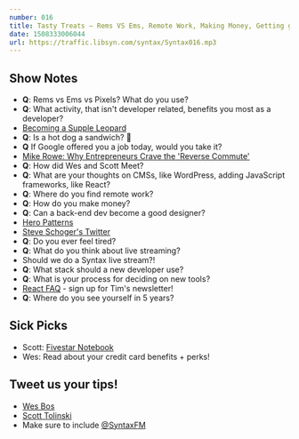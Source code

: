 ```yaml
---
number: 016
title: Tasty Treats — Rems VS Ems, Remote Work, Making Money, Getting good at Design + more! 🍬
date: 1508333006044
url: https://traffic.libsyn.com/syntax/Syntax016.mp3
---
```


## Show Notes


* **Q**: Rems vs Ems vs Pixels? What do you use?
* **Q**: What activity, that isn't developer related, benefits you most as a developer?
* [Becoming a Supple Leopard](https://www.amazon.com/gp/product/1936608588/ref=as_li_tl?ie=UTF8&camp=1789&creative=9325&creativeASIN=1936608588&linkCode=as2&tag=leveluptuts01-20&linkId=b9f598d6432ce7394e5b0510fe0bebba)
* **Q**: Is a hot dog a sandwich? 🌭
* **Q** If Google offered you a job today, would you take it?
* [Mike Rowe: Why Entrepreneurs Crave the 'Reverse Commute'](https://www.youtube.com/watch?v=3K-b7CZaPpw)
* **Q**: How did Wes and Scott Meet?
* **Q**: What are your thoughts on CMSs, like WordPress, adding JavaScript frameworks, like React?
* **Q**: Where do you find remote work?
* **Q**: How do you make money?
* **Q**: Can a back-end dev become a good designer?
* [Hero Patterns](http://www.heropatterns.com/)
* [Steve Schoger's Twitter](https://twitter.com/steveschoger)
* **Q**: Do you ever feel tired?
* **Q**: What do you think about live streaming?
* Should we do a Syntax live stream?!
* **Q**: What stack should a new developer use?
* **Q**: What is your process for deciding on new tools?
* [React FAQ](https://reactfaq.site/) - sign up for Tim's newsletter!
* **Q**: Where do you see yourself in 5 years?

## Sick Picks
* Scott: [Fivestar Notebook](http://amzn.to/2xNmnCH)
* Wes: Read about your credit card benefits + perks!

## Tweet us your tips!
* [Wes Bos](https://twitter.com/wesbos)
* [Scott Tolinski](https://twitter.com/stolinski)
* Make sure to include [@SyntaxFM](https://twitter.com/SyntaxFM)

